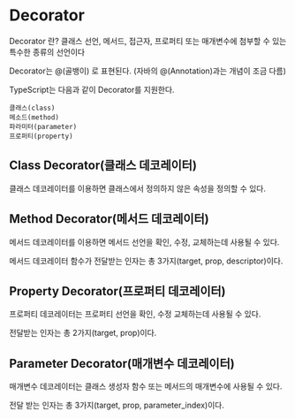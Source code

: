 # Decorator

Decorator 란? 클래스 선언, 메서드, 접근자, 프로퍼티 또는 매개변수에 첨부할 수 있는 특수한 종류의 선언이다

Decorator는 @(골뱅이) 로 표현된다. (자바의 @(Annotation)과는 개념이 조금 다름)

TypeScript는 다음과 같이 Decorator를 지원한다.
```
클래스(class)
메소드(method)
파라미터(parameter)
프로퍼티(property)
```

## Class Decorator(클래스 데코레이터)

클래스 데코레이터를 이용하면 클래스에서 정의하지 않은 속성을 정의할 수 있다.

## Method Decorator(메서드 데코레이터)

메서드 데코레이터를 이용하면 메서드 선언을 확인, 수정, 교체하는데 사용될 수 있다.

메서드 데코레이터 함수가 전달받는 인자는 총 3가지(target, prop, descriptor)이다. 

## Property Decorator(프로퍼티 데코레이터)

프로퍼티 데코레이터는 프로퍼티 선언을 확인, 수정 교체하는데 사용될 수 있다.

전달받는 인자는 총 2가지(target, prop)이다.

## Parameter Decorator(매개변수 데코레이터)

매개변수 데코레이터는 클래스 생성자 함수 또는 메서드의 매개변수에 사용될 수 있다.

전달 받는 인자는 총 3가지(target, prop, parameter_index)이다.


